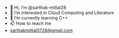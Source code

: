 - 👋 Hi, I’m @sarthak-mittal28
- 👀 I’m interested in Cloud Computing and Literature 
- 🌱 I’m currently learning C++ 
- 📫 How to reach me
- sarthakmittal0728@gmail.com

